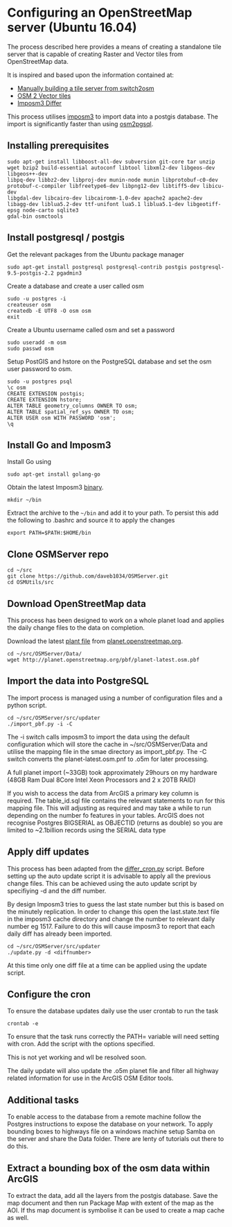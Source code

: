 # Configuring an OpenStreetMap server (Ubuntu 16.04)

The process described here provides a means of creating a standalone tile server that is capable of creating
Raster and Vector tiles from OpenStreetMap data.

It is inspired and based upon the information contained at:

* [Manually building a tile server from switch2osm](https://switch2osm.org/serving-tiles/manually-building-a-tile-server-14-04/)
* [OSM 2 Vector tiles](http://osm2vectortiles.org/)
* [Imposm3 Differ](https://github.com/lyrk/imposm3-differ)

This process utilises [imposm3](https://github.com/omniscale/imposm3) to import data into a postgis database.
The import is significantly faster than using [osm2pgsql](https://github.com/openstreetmap/osm2pgsql).

## Installing prerequisites

```
sudo apt-get install libboost-all-dev subversion git-core tar unzip wget bzip2 build-essential autoconf libtool libxml2-dev libgeos-dev libgeos++-dev 
libpq-dev libbz2-dev libproj-dev munin-node munin libprotobuf-c0-dev protobuf-c-compiler libfreetype6-dev libpng12-dev libtiff5-dev libicu-dev 
libgdal-dev libcairo-dev libcairomm-1.0-dev apache2 apache2-dev libagg-dev liblua5.2-dev ttf-unifont lua5.1 liblua5.1-dev libgeotiff-epsg node-carto sqlite3
gdal-bin osmctools
```

## Install postgresql / postgis

Get the relevant packages from the Ubuntu package manager
```
sudo apt-get install postgresql postgresql-contrib postgis postgresql-9.5-postgis-2.2 pgadmin3
```
Create a database and create a user called osm
```
sudo -u postgres -i
createuser osm
createdb -E UTF8 -O osm osm
exit
```
Create a Ubuntu username called osm and set a password
```
sudo useradd -m osm
sudo passwd osm
```
Setup PostGIS and hstore on the PostgreSQL database and set the osm user password to osm.
```
sudo -u postgres psql
\c osm
CREATE EXTENSION postgis;
CREATE EXTENSION hstore;
ALTER TABLE geometry_columns OWNER TO osm;
ALTER TABLE spatial_ref_sys OWNER TO osm;
ALTER USER osm WITH PASSWORD 'osm';
\q
```

## Install Go and Imposm3
Install Go using
```
sudo apt-get install golang-go
```
Obtain the latest Imposm3 [binary](https://imposm.org/static/rel/).
```
mkdir ~/bin
```
Extract the archive to the `~/bin` and add it to your path. To persist this add the following to .bashrc and source it to apply the changes
```
export PATH=$PATH:$HOME/bin
```

## Clone OSMServer repo
```
cd ~/src
git clone https://github.com/daveb1034/OSMServer.git
cd OSMUtils/src
```

## Download OpenStreetMap data

This process has been designed to work on a whole planet load and applies the daily change files to the data on completion.

Download the latest [plant file](http://planet.openstreetmap.org/pbf/planet-latest.osm.pbf) from [planet.openstreetmap.org](http://planet.openstreetmap.org/).

```
cd ~/src/OSMServer/Data/
wget http://planet.openstreetmap.org/pbf/planet-latest.osm.pbf
```

## Import the data into PostgreSQL

The import process is managed using a number of configuration files and a python script.
```
cd ~/src/OSMServer/src/updater
./import_pbf.py -i -C
```
The -i switch calls imposm3 to import the data using the default configuration which will store the cache in ~/src/OSMServer/Data and utilise the mapping file in the smae directory as import_pbf.py.
The -C switch converts the planet-latest.osm.pnf to .o5m for later processing.

A full planet import (~33GB) took approximately 29hours on my hardware (48GB Ram Dual 8Core Intel Xeon Processors and 2 x 20TB RAID)

If you wish to access the data from ArcGIS a primary key column is required. The table_id.sql file contains the relevant statements to run for this mapping file.
This will adjusting as required and may take a while to run depending on the number fo features in your tables.
ArcGIS does not recognise Postgres BIGSERIAL as OBJECTID (returns as double) so you are limited to ~2.1billion records using the SERIAL data type

## Apply diff updates

This process has been adapted from the [differ_cron.py](https://github.com/lyrk/imposm3-differ) script.
Before setting up the auto update script it is advisable to apply all the previous change files. This can be achieved using the auto update script by specifiying -d and the diff number.

By design Imposm3 tries to guess the last state number but this is based on the minutely replication. In order to change this open the last.state.text file in the imposm3 cache directory and change the number to relevant daily number eg 1517.
Failure to do this will cause imposm3 to report that each daily diff has already been imported.

```
cd ~/src/OSMServer/src/updater
./update.py -d <diffnumber>
```

At this time only one diff file at a time can be applied using the update script.

## Configure the cron

To ensure the database updates daily use the user crontab to run the task

```
crontab -e
```

To ensure that the task runs correctly the PATH= variable will need setting with cron. Add the script with the options specified.

This is not yet working and wll be resolved soon.

The daily update will also update the .o5m planet file and filter all highway related information for use in the ArcGIS OSM Editor tools.

## Additional tasks

To enable access to the database from a remote machine follow the Postgres instructions to expose the database on your network. To apply bounding boxes to 
highways file on a windows machine setup Samba on the server and share the Data folder. There are lenty of tutorials out there to do this.

## Extract a bounding box of the osm data within ArcGIS

To extract the data, add all the layers from the postgis database. Save the map document and then run Package Map with extent of the map as the AOI. If ths map document is symbolise it can be used to create a map cache as well.


